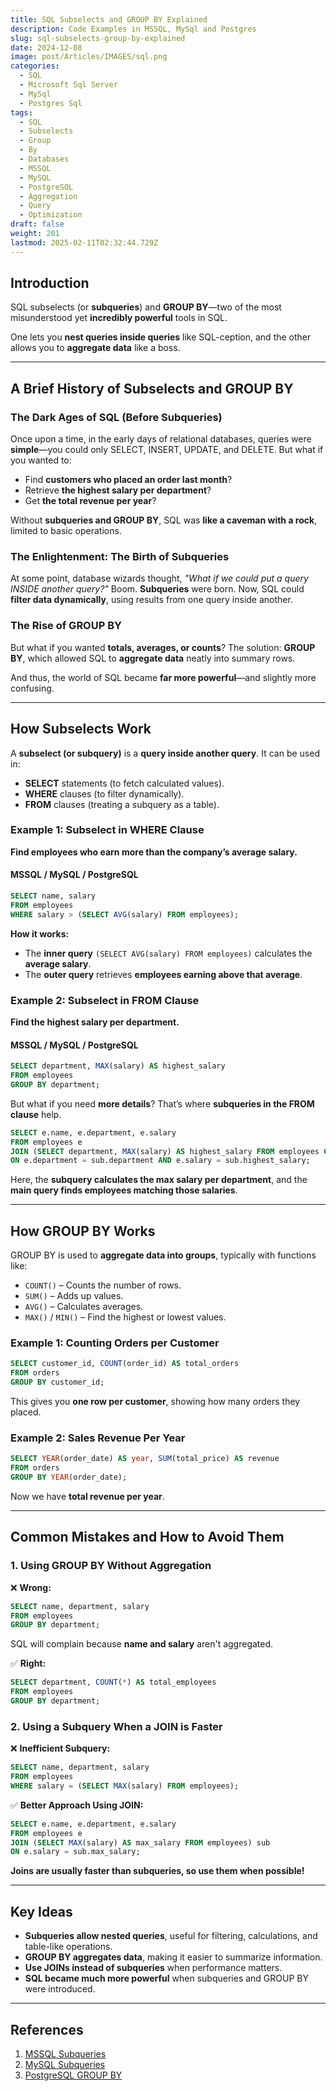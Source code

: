 ```yaml
---
title: SQL Subselects and GROUP BY Explained
description: Code Examples in MSSQL, MySql and Postgres
slug: sql-subselects-group-by-explained
date: 2024-12-08
image: post/Articles/IMAGES/sql.png
categories:
  - SQL
  - Microsoft Sql Server
  - MySql
  - Postgres Sql
tags:
  - SQL
  - Subselects
  - Group
  - By
  - Databases
  - MSSQL
  - MySQL
  - PostgreSQL
  - Aggregation
  - Query
  - Optimization
draft: false
weight: 201
lastmod: 2025-02-11T02:32:44.729Z
---
```

<!-- >
# SQL Subselects and GROUP BY Explained: The History, Motivation, and How They Work
-->

## Introduction

SQL subselects (or **subqueries**) and **GROUP BY**—two of the most misunderstood yet **incredibly powerful** tools in SQL.

One lets you **nest queries inside queries** like SQL-ception, and the other allows you to **aggregate data** like a boss.

***

## A Brief History of Subselects and GROUP BY

### The Dark Ages of SQL (Before Subqueries)

Once upon a time, in the early days of relational databases, queries were **simple**—you could only SELECT, INSERT, UPDATE, and DELETE. But what if you wanted to:

* Find **customers who placed an order last month**?
* Retrieve **the highest salary per department**?
* Get **the total revenue per year**?

Without **subqueries and GROUP BY**, SQL was **like a caveman with a rock**, limited to basic operations.

### The Enlightenment: The Birth of Subqueries

At some point, database wizards thought, *"What if we could put a query INSIDE another query?"* Boom. **Subqueries** were born. Now, SQL could **filter data dynamically**, using results from one query inside another.

### The Rise of GROUP BY

But what if you wanted **totals, averages, or counts**? The solution: **GROUP BY**, which allowed SQL to **aggregate data** neatly into summary rows.

And thus, the world of SQL became **far more powerful**—and slightly more confusing.

***

## How Subselects Work

A **subselect (or subquery)** is a **query inside another query**. It can be used in:

* **SELECT** statements (to fetch calculated values).
* **WHERE** clauses (to filter dynamically).
* **FROM** clauses (treating a subquery as a table).

### Example 1: Subselect in WHERE Clause

**Find employees who earn more than the company’s average salary.**

#### MSSQL / MySQL / PostgreSQL

```sql
SELECT name, salary 
FROM employees 
WHERE salary > (SELECT AVG(salary) FROM employees);
```

**How it works:**

* The **inner query** `(SELECT AVG(salary) FROM employees)` calculates the **average salary**.
* The **outer query** retrieves **employees earning above that average**.

### Example 2: Subselect in FROM Clause

**Find the highest salary per department.**

#### MSSQL / MySQL / PostgreSQL

```sql
SELECT department, MAX(salary) AS highest_salary 
FROM employees 
GROUP BY department;
```

But what if you need **more details**? That’s where **subqueries in the FROM clause** help.

```sql
SELECT e.name, e.department, e.salary 
FROM employees e
JOIN (SELECT department, MAX(salary) AS highest_salary FROM employees GROUP BY department) sub
ON e.department = sub.department AND e.salary = sub.highest_salary;
```

Here, the **subquery calculates the max salary per department**, and the **main query finds employees matching those salaries**.

***

## How GROUP BY Works

GROUP BY is used to **aggregate data into groups**, typically with functions like:

* `COUNT()` – Counts the number of rows.
* `SUM()` – Adds up values.
* `AVG()` – Calculates averages.
* `MAX()` / `MIN()` – Find the highest or lowest values.

### Example 1: Counting Orders per Customer

```sql
SELECT customer_id, COUNT(order_id) AS total_orders 
FROM orders 
GROUP BY customer_id;
```

This gives you **one row per customer**, showing how many orders they placed.

### Example 2: Sales Revenue Per Year

```sql
SELECT YEAR(order_date) AS year, SUM(total_price) AS revenue 
FROM orders 
GROUP BY YEAR(order_date);
```

Now we have **total revenue per year**.

***

## Common Mistakes and How to Avoid Them

### 1. Using GROUP BY Without Aggregation

❌ **Wrong:**

```sql
SELECT name, department, salary 
FROM employees 
GROUP BY department;
```

SQL will complain because **name and salary** aren't aggregated.

✅ **Right:**

```sql
SELECT department, COUNT(*) AS total_employees 
FROM employees 
GROUP BY department;
```

### 2. Using a Subquery When a JOIN is Faster

❌ **Inefficient Subquery:**

```sql
SELECT name, department, salary 
FROM employees 
WHERE salary = (SELECT MAX(salary) FROM employees);
```

✅ **Better Approach Using JOIN:**

```sql
SELECT e.name, e.department, e.salary 
FROM employees e
JOIN (SELECT MAX(salary) AS max_salary FROM employees) sub
ON e.salary = sub.max_salary;
```

**Joins are usually faster than subqueries, so use them when possible!**

***

## Key Ideas

* **Subqueries allow nested queries**, useful for filtering, calculations, and table-like operations.
* **GROUP BY aggregates data**, making it easier to summarize information.
* **Use JOINs instead of subqueries** when performance matters.
* **SQL became much more powerful** when subqueries and GROUP BY were introduced.

***

## References

1. [MSSQL Subqueries](https://learn.microsoft.com/en-us/sql/t-sql/queries/select-transact-sql)
2. [MySQL Subqueries](https://dev.mysql.com/doc/refman/8.0/en/subqueries.html)
3. [PostgreSQL GROUP BY](https://www.postgresql.org/docs/current/queries-table-expressions.html#QUERIES-GROUPING)
